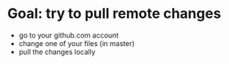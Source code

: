 # Goal: try to pull remote changes

* go to your github.com account
* change one of your files (in master)
* pull the changes locally






